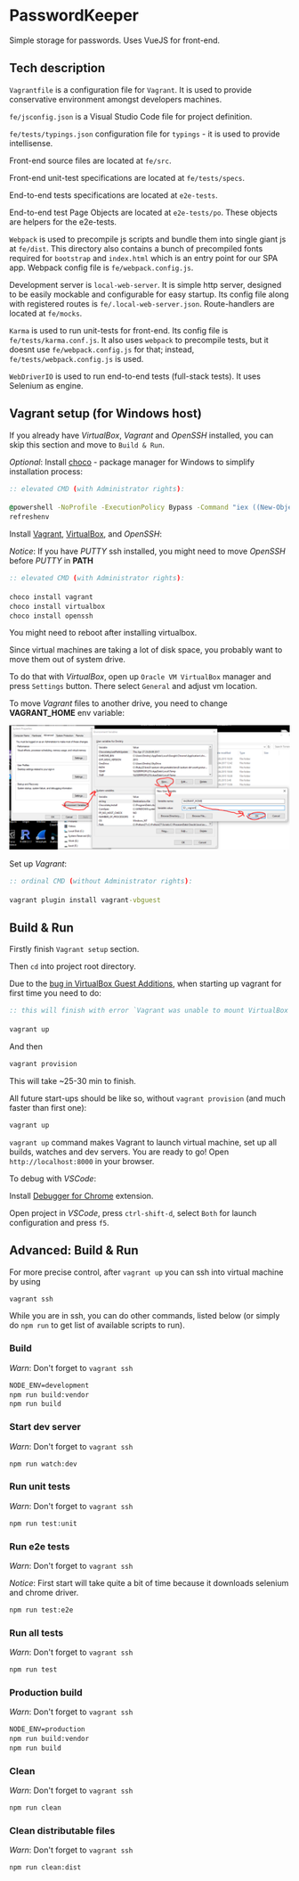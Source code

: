 # PasswordKeeper

Simple storage for passwords. Uses VueJS for front-end.

## Tech description

`Vagrantfile` is a configuration file for `Vagrant`. It is used to provide conservative environment amongst developers machines.

`fe/jsconfig.json` is a Visual Studio Code file for project definition.

`fe/tests/typings.json` configuration file for `typings` - it is used to provide intellisense.

Front-end source files are located at `fe/src`.

Front-end unit-test specifications are located at `fe/tests/specs`.

End-to-end tests specifications are located at `e2e-tests`.

End-to-end test Page Objects are located at `e2e-tests/po`. These objects are helpers for the e2e-tests.

`Webpack` is used to precompile js scripts and bundle them into single giant js at `fe/dist`. This directory also contains a bunch of precompiled fonts required for `bootstrap` and `index.html` which is an entry point for our SPA app. Webpack config file is `fe/webpack.config.js`.

Development server is `local-web-server`. It is simple http server, designed to be easily mockable and configurable for easy startup. Its config file along with registered routes is `fe/.local-web-server.json`. Route-handlers are located at `fe/mocks`.

`Karma` is used to run unit-tests for front-end. Its config file is `fe/tests/karma.conf.js`. It also uses `webpack` to precompile tests, but it doesnt use `fe/webpack.config.js` for that; instead, `fe/tests/webpack.config.js` is used.

`WebDriverIO` is used to run end-to-end tests (full-stack tests). It uses Selenium as engine.

## Vagrant setup (for Windows host)

If you already have *VirtualBox*, *Vagrant* and *OpenSSH* installed, you can skip this section and move to `Build & Run`.

*Optional*: Install [choco](https://chocolatey.org/) - package manager for Windows to simplify installation process:

```bat
:: elevated CMD (with Administrator rights):

@powershell -NoProfile -ExecutionPolicy Bypass -Command "iex ((New-Object System.Net.WebClient).DownloadString('https://chocolatey.org/install.ps1'))" && SET "PATH=%PATH%;%ALLUSERSPROFILE%\chocolatey\bin"
refreshenv
```

Install [Vagrant](https://www.vagrantup.com/), [VirtualBox](https://www.virtualbox.org/), and *OpenSSH*:

*Notice*: If you have *PUTTY* ssh installed, you might need to move *OpenSSH* before *PUTTY* in **PATH**

```bat
:: elevated CMD (with Administrator rights):

choco install vagrant
choco install virtualbox
choco install openssh
```

You might need to reboot after installing virtualbox.

Since virtual machines are taking a lot of disk space, you probably want to move them out of system drive.

To do that with *VirtualBox*, open up `Oracle VM VirtualBox` manager and press `Settings` button. There select `General` and adjust vm location.

To move *Vagrant* files to another drive, you need to change **VAGRANT_HOME** env variable:

![Changing VAGRANT_HOME](/doc/vagrant_home.png?raw=true "Changing VAGRANT_HOME")


Set up *Vagrant*:

```bat
:: ordinal CMD (without Administrator rights):

vagrant plugin install vagrant-vbguest
```

## Build & Run

Firstly finish `Vagrant setup` section.

Then `cd` into project root directory.

Due to the [bug in VirtualBox Guest Additions](https://www.virtualbox.org/ticket/16670), when starting up vagrant for first time you need to do:

```bat
:: this will finish with error `Vagrant was unable to mount VirtualBox shared folders...`

vagrant up
```

And then

```bat
vagrant provision
```

This will take ~25-30 min to finish.

All future start-ups should be like so, without `vagrant provision` (and much faster than first one):

```bat
vagrant up
```

`vagrant up` command makes Vagrant to launch virtual machine, set up all builds, watches and dev servers. You are ready to go! Open `http://localhost:8000` in your browser.

To debug with *VSCode*:

Install [Debugger for Chrome](https://marketplace.visualstudio.com/items?itemName=msjsdiag.debugger-for-chrome) extension.

Open project in *VSCode*, press `ctrl-shift-d`, select `Both` for launch configuration and press `f5`.

## Advanced: Build & Run

For more precise control, after `vagrant up` you can ssh into virtual machine by using

```bat
vagrant ssh
```

While you are in ssh, you can do other commands, listed below (or simply do `npm run` to get list of available scripts to run).

### Build

*Warn*: Don't forget to `vagrant ssh`

```bat
NODE_ENV=development
npm run build:vendor
npm run build
```

### Start dev server

*Warn*: Don't forget to `vagrant ssh`

```bat
npm run watch:dev
```

### Run unit tests

*Warn*: Don't forget to `vagrant ssh`

```bat
npm run test:unit
```

### Run e2e tests

*Warn*: Don't forget to `vagrant ssh`

*Notice*: First start will take quite a bit of time because it downloads selenium and chrome driver.

```bat
npm run test:e2e
```

### Run all tests

*Warn*: Don't forget to `vagrant ssh`

```bat
npm run test
```

### Production build

*Warn*: Don't forget to `vagrant ssh`

```bat
NODE_ENV=production
npm run build:vendor
npm run build
```

### Clean

*Warn*: Don't forget to `vagrant ssh`

```bat
npm run clean
```

### Clean distributable files

*Warn*: Don't forget to `vagrant ssh`

```bat
npm run clean:dist
```

